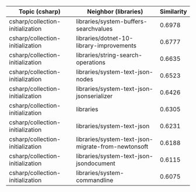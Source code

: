 | Topic (csharp) | Neighbor (libraries) | Similarity |
|-------------|-------------------|------------|
| csharp/collection-initialization | libraries/system-buffers-searchvalues | 0.6978 |
| csharp/collection-initialization | libraries/dotnet-10-library-improvements | 0.6777 |
| csharp/collection-initialization | libraries/string-search-operations | 0.6635 |
| csharp/collection-initialization | libraries/system-text-json-nodes | 0.6523 |
| csharp/collection-initialization | libraries/system-text-json-jsonserializer | 0.6426 |
| csharp/collection-initialization | libraries | 0.6305 |
| csharp/collection-initialization | libraries/system-text-json | 0.6231 |
| csharp/collection-initialization | libraries/system-text-json-migrate-from-newtonsoft | 0.6188 |
| csharp/collection-initialization | libraries/system-text-json-jsondocument | 0.6115 |
| csharp/collection-initialization | libraries/system-commandline | 0.6075 |
